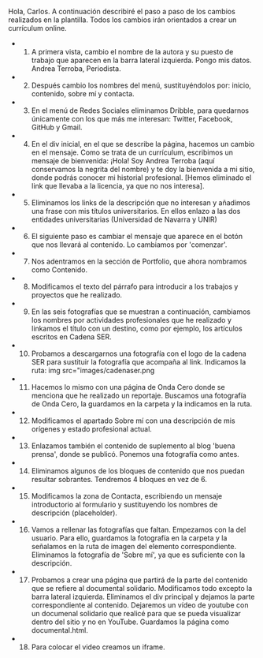 Hola, Carlos. A continuación describiré el paso a paso de los cambios realizados en la plantilla. Todos los cambios irán orientados a crear un currículum online. 

* 1. A primera vista, cambio el nombre de la autora y su puesto de trabajo que aparecen en la barra lateral izquierda. Pongo mis datos. Andrea Terroba, Periodista. 

* 2. Después cambio los nombres del menú, sustituyéndolos por: inicio, contenido, sobre mí y contacta.

* 3. En el menú de Redes Sociales eliminamos Dribble, para quedarnos únicamente con los que más me interesan: Twitter, Facebook, GitHub y Gmail.

* 4. En el div inicial, en el que se describe la página, hacemos un cambio en el mensaje. Como se trata de un currículum, escribimos un mensaje de bienvenida: ¡Hola! Soy Andrea Terroba (aquí conservamos la negrita del nombre) y te doy la bienvenida a mi sitio, donde podrás conocer mi historial profesional. [Hemos eliminado el link que llevaba a la licencia, ya que no nos interesa].

* 5. Eliminamos los links de la descripción que no interesan y añadimos una frase con mis títulos universitarios. En ellos enlazo a las dos entidades universitarias (Universidad de Navarra y UNIR)

* 6. El siguiente paso es cambiar el mensaje que aparece en el botón que nos llevará al contenido. Lo cambiamos por 'comenzar'.

* 7. Nos adentramos en la sección de Portfolio, que ahora nombramos como Contenido. 

* 8. Modificamos el texto del párrafo para introducir a los trabajos y proyectos que he realizado. 

* 9. En las seis fotografías que se muestran a continuación, cambiamos los nombres por actividades profesionales que he realizado y linkamos el título con un destino, como por ejemplo, los artículos escritos en Cadena SER. 

* 10. Probamos a descargarnos una fotografía con el logo de la cadena SER para sustituir la fotografía que acompaña al link. Indicamos la ruta: img src="images/cadenaser.png

* 11. Hacemos lo mismo con una página de Onda Cero donde se menciona que he realizado un reportaje. Buscamos una fotografía de Onda Cero, la guardamos en la carpeta y la indicamos en la ruta. 

* 12. Modificamos el apartado Sobre mí con una descripción de mis orígenes y estado profesional actual. 

* 13. Enlazamos también el contenido de suplemento al blog 'buena prensa', donde se publicó. Ponemos una fotografía como antes. 

* 14. Eliminamos algunos de los bloques de contenido que nos puedan resultar sobrantes. Tendremos 4 bloques en vez de 6. 

* 15. Modificamos la zona de Contacta, escribiendo un mensaje introductorio al formulario y sustituyendo los nombres de descripción (placeholder). 

* 16. Vamos a rellenar las fotografías que faltan. Empezamos con la del usuario. Para ello, guardamos la fotografía en la carpeta y la señalamos en la ruta de imagen del elemento correspondiente. Eliminamos la fotografía de 'Sobre mí', ya que es suficiente con la descripción. 

* 17. Probamos a crear una página que partirá de la parte del contenido que se refiere al documental solidario. Modificamos todo excepto la barra lateral izquierda. Eliminamos el div principal y dejamos la parte correspondiente al contenido. Dejaremos un vídeo de youtube con un documenal solidario que realicé para que se pueda visualizar dentro del sitio y no en YouTube. Guardamos la página como documental.html. 

* 18. Para colocar el video creamos un iframe. 


